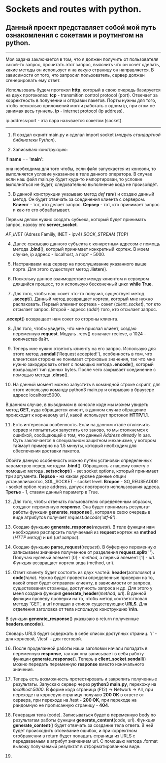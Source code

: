 # Sockets and routes with python.

## Данный проект представляет собой мой путь ознакомления с сокетами и роутингом на python.

---

Моя задача заключается в том, что я должен получить от пользователя какой-то запрос, прочитать этот запрос, выяснить что он хочет сделать, какие методы он использует и на какую страницу он направляется. В зависимости от того, что запросил пользователь, сервер должен сгенерировать ему ответ.

Использовать будем протокол **http**, который в свою очередь базируется на двух протоколах:
**tcp** - transmition control protocol (port). Отвечает за корректность в получении и отправки пакетов. Порты нужны для того, чтобы несколько приложений могли работать с одним ip, при этом не занимая весь туннель.
**ip** - internet protocol (ip address).

ip address:port - эта пара называется сокетом (socket).

---

1. Я создал скрипт main.py и сделал import socket (_модуль стандартной библиотеки Python_).

2. Записываю конструкцию:

if __name__ == '__main__':

она необходима для того чтобы, если файл запускается из консоли, то выполняется условие указанное в теле данного оператора. В случае если наш файл main.py будет куда-то импортирован, то условие выполняться не будет, следовательно выполнение кода не произойдёт.

3. В данной конструкции указываю метод *def* **run**() и создаю данный метод. Он будет отвечать за соединения клиента с сервером.
**Клиент** - тот, кто делает запрос.
**Сервер** - тот, кто принимает запрос и как-то его обрабатывает.

Первым делом нужно создать субьека, который будет принимать запрос, назову его **server_socket**.

*AF_INET* (Adress Famiily, INET - ipv4)
*SOCK_STREAM* (TCP)

4. Далее связываю данного субъекта с конкретным адресом с помощь метода **.bind**(), который принимает конкретный кортеж. В моем случае, ip адресс - localhost, а порт - 5000. 

5. Настраиваем наш сервер на прослушивание указанного выше порта. Для этого существует метод **.listen**().

6. Поскольку данное взаимодествие между клиентом и сервером длящийся процесс, то я использую бесконечный цикл **while True**.

7. Для того, чтобы наш сокет что-то получил, существует метод **.accept**(). Данный метод возвращает кортеж, который мне нужно распаковать.
Первый элемент кортежа - сокет (*client_socket*), тот кто отсылает запрос.
Второй - адресс (*addr*) того, кто отсылает запрос.

**.accept**() возвращает нам сокет со стороны клиента.

8. Для того, чтобы увидеть, что мне прислал клиент, создаю переменную **request**. Модуль .recv() означает recieve, а 1024 - количество байт.

9. Теперь мне нужно ответить клиенту на его запрос. Использую для этого метод **.sendall**('Request accepted!'), особенность в том, что клиентская сторона не понимает строковые значения, так что мне нужно закодировать ответ с помощью метода **.encode**(), который возвращает тип данных bytes. После чего закрывает соединение с помощью метода **.close**().

10. На данный момент можно запустить в командной строке скрипт, для этого использую команду python3 main.py и открываю в браузере адресс localhost:5000.

В данном случае, в выводимом в консоле коде мы можем увидеть метод **GET**, куда обращается клиент, в данном случае обращение происходит к корневому url **/**, какой использует протокол **HTTP/1.1**.

11. Есть интересная особенность. Если на данном этапе отключить сервер и попытаться запустить его заново, то мы столкнемся с ошибкой, сообщающей о том, что данный *Address already in use*. Суть заключается в специальном защитном механизме, у котором таймаут примерно на 1.5 минуты, который необходим для обеспечения доставки пакетов.

Обойти данную особенность можно путём установки определенных параметров перед методом **.bind**().
Обращаюсь к нашему сокету с помощью метода **.setsockopt**() - set socket options, который принимает три аргумента. **Первое** - на каком уровне данные опции устанавливаются, SOL_SOCKET - socket level. **Второе** - SO_REUSEADDR - socket option reuse address, допуск повторного использования адреса. **Третье** - 1, ставим данный параметр в True.

12. Для того, чтобы отвечать пользователю определенным образом, создают переменную **response**. Она будет принимать результат работы функции **generate_response**(), которая в свою очередь в виде атрибутов получает *request.decode('utf-8')*.

13. Создаю функцию **generate_response**(*request*).
В теле функции нам необходимо распарсить получаемый из **request** кортеж на **method** (*HTTP метод*) и **url** (*url запрос*). 

14. Создаю функцию **parse_request**(*request*).
В буферную переменную записываем значение полученное от разделения **request.split**(' '). Получаю нулевый элемент [0] - *method*, а первый элемент [1] - *url*. Функция возвращает кортеж вида (method, url).

15. Ответ клиенту будет состоять из двух частей: **header**(*заголовка*) и **code**(*тела*). Нужно будет провести определенные проверки на то, какой ответ будет отправлен клиенту, в зависимости от запроса, существования страницы, доступность запроса и др.
Для этого у меня создана функция **generate_header**(*method*, *url*). В данной функции проведу проверки на то, чтобы метод соответствовал методу 'GET', а url попадал в список существующих **URLS**. Для отделения заголовка от тела использую конструкцию **\n\n**.

В функции **generate_response**() указываю в return полученные **headers.encode**().

Словарь URLS будет содержать в себе список доступных страниц. '/' - для корневой, '/test' - для тестовой.

16. После проделанной работы наши заголовки начали попадать в переменную **response**, так как она записывает в себя работу функции **generate_response**(). Теперь в **client_socket.sendall**() можно передать переменную **response** вместо изначального значения.

17. Теперь есть возможность протестировать и закрепить полученные результаты. Запускаю сервер через **python3 main.py**, перехожу на *localhost:5000*. В форме кода страница (F12) -> Network -> All, при переходе на корневую страницу получаю **200 ОК** в ответе от сервера, при переходе на /test - **200 OK**, при переходе на рандомную не прописанную страницу - **404**.

18. Генерация тела (code). Записываться будет в переменную body по результатам работы функции **generate_content**(code, url).
Функция **generate_content**() будет отвечать за создание тела ответа. В ней будет происходить отсеивание ошибок, и при корректном отображении в return будет попадать страница из URLS с передаваемым в атрибут значением url. С помощью метода .format вывожу получаемый результат в отформатированном виде.

19. 